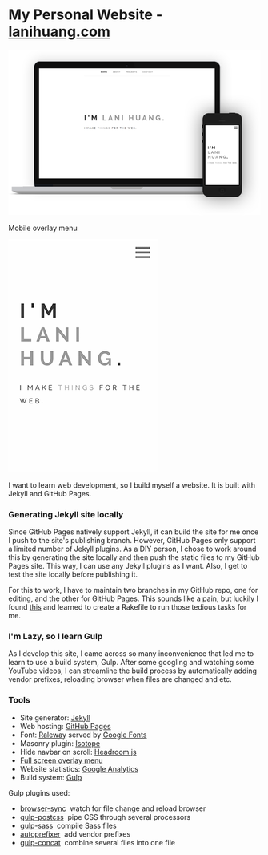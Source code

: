 # My Personal Website - [lanihuang.com](http://lanihuang.com)

![](./assets/images/lanihuang.com_laptop_phone.png)

Mobile overlay menu

![](./assets/images/overlay_menu.gif)
  


<p>I want to learn web development, so I build myself a website. It is built with Jekyll and GitHub Pages.</p>

<h3>Generating Jekyll site locally</h3>
<p>Since GitHub Pages natively support Jekyll, it can build the site for me once I push to the site's publishing branch. However, GitHub Pages only support a limited number of Jekyll plugins. As a DIY person, I chose to work around this by generating the site locally and then push the static files to my GitHub Pages site. This way, I can use any Jekyll plugins as I want. Also, I get to test the site locally before publishing it.</p>

<p>For this to work, I have to maintain two branches in my GitHub repo, one for editing, and the other for GitHub Pages. This sounds like a pain, but luckily I found <a href="//community.nitrous.io/posts/using-jekyll-plugins-on-github-pages" target="_blank">this</a> and learned to create a Rakefile to run those tedious tasks for me.</p>

<h3>I'm Lazy, so I learn Gulp</h3>
<p>As I develop this site, I came across so many inconvenience that led me to learn to use a build system, Gulp. After some googling and watching some YouTube videos, I can streamline the build process by automatically adding vendor prefixes, reloading browser when files are changed and etc.</p>

<h3>Tools</h3>

  <ul>
    <li>Site generator: <a href="//jekyllrb.com/" target="_blank">Jekyll</a></li>
    <li>Web hosting: <a href="//pages.github.com/" target="_blank">GitHub Pages</a></li>
    <li>Font: <a href="//fonts.google.com/specimen/Raleway" target="_blank">Raleway</a> served by <a href="//fonts.google.com" target="_blank">Google Fonts</a></li>
    <li>Masonry plugin: <a href="https://github.com/metafizzy/isotope" target="_blank">Isotope</a></li>
    <li>Hide navbar on scroll: <a href="http://wicky.nillia.ms/headroom.js/" target="_blank">Headroom.js</a></li>
    <li><a href="https://codepen.io/KingKabir/pen/QyPwgG" target="_blank">Full screen overlay menu</a></li>
    <li>Website statistics: <a href="//analytics.google.com/" target="_blank">Google Analytics</a></li>
    <li>Build system: <a href="//gulpjs.com/" target="_blank">Gulp</a></li>
  </ul>

  <span>Gulp plugins used:</span>
  <ul>
    <li><a href="//www.browsersync.io/" target="_blank">browser-sync</a>&nbsp; watch for file change and reload browser</li>
    <li><a href="//github.com/postcss/gulp-postcss" target="_blank">gulp-postcss</a>&nbsp; pipe CSS through several processors</li>
    <li><a href="//www.npmjs.com/package/gulp-sass" target="_blank">gulp-sass</a>&nbsp; compile Sass files</li>
    <li><a href="//github.com/postcss/autoprefixer" target="_blank">autoprefixer</a>&nbsp; add vendor prefixes</li>
    <li><a href="//github.com/contra/gulp-concat" target="_blank">gulp-concat</a>&nbsp; combine several files into one file</li>
  </ul>



